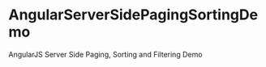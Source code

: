 AngularServerSidePagingSortingDemo
==================================

AngularJS Server Side Paging, Sorting and Filtering Demo

